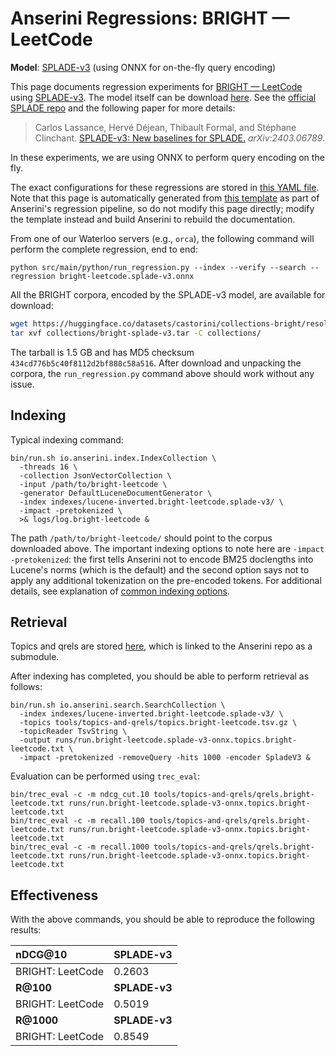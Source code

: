 # Anserini Regressions: BRIGHT &mdash; LeetCode

**Model**: [SPLADE-v3](https://arxiv.org/abs/2403.06789) (using ONNX for on-the-fly query encoding)

This page documents regression experiments for [BRIGHT &mdash; LeetCode](https://brightbenchmark.github.io/) using [SPLADE-v3](https://arxiv.org/abs/2403.06789).
The model itself can be download [here](https://huggingface.co/naver/splade-v3).
See the [official SPLADE repo](https://github.com/naver/splade) and the following paper for more details:

> Carlos Lassance, Hervé Déjean, Thibault Formal, and Stéphane Clinchant. [SPLADE-v3: New baselines for SPLADE.](https://arxiv.org/abs/2403.06789) _arXiv:2403.06789_.

In these experiments, we are using ONNX to perform query encoding on the fly.

The exact configurations for these regressions are stored in [this YAML file](../../src/main/resources/regression/bright-leetcode.splade-v3.onnx.yaml).
Note that this page is automatically generated from [this template](../../src/main/resources/docgen/templates/bright-leetcode.splade-v3.onnx.template) as part of Anserini's regression pipeline, so do not modify this page directly; modify the template instead and build Anserini to rebuild the documentation.

From one of our Waterloo servers (e.g., `orca`), the following command will perform the complete regression, end to end:

```
python src/main/python/run_regression.py --index --verify --search --regression bright-leetcode.splade-v3.onnx
```

All the BRIGHT corpora, encoded by the SPLADE-v3 model, are available for download:

```bash
wget https://huggingface.co/datasets/castorini/collections-bright/resolve/main/bright-splade-v3.tar -P collections/
tar xvf collections/bright-splade-v3.tar -C collections/
```

The tarball is 1.5 GB and has MD5 checksum `434cd776b5c40f8112d2bf888c58a516`.
After download and unpacking the corpora, the `run_regression.py` command above should work without any issue.

## Indexing

Typical indexing command:

```
bin/run.sh io.anserini.index.IndexCollection \
  -threads 16 \
  -collection JsonVectorCollection \
  -input /path/to/bright-leetcode \
  -generator DefaultLuceneDocumentGenerator \
  -index indexes/lucene-inverted.bright-leetcode.splade-v3/ \
  -impact -pretokenized \
  >& logs/log.bright-leetcode &
```

The path `/path/to/bright-leetcode/` should point to the corpus downloaded above.
The important indexing options to note here are `-impact -pretokenized`: the first tells Anserini not to encode BM25 doclengths into Lucene's norms (which is the default) and the second option says not to apply any additional tokenization on the pre-encoded tokens.
For additional details, see explanation of [common indexing options](../../docs/common-indexing-options.md).

## Retrieval

Topics and qrels are stored [here](https://github.com/castorini/anserini-tools/tree/master/topics-and-qrels), which is linked to the Anserini repo as a submodule.

After indexing has completed, you should be able to perform retrieval as follows:

```
bin/run.sh io.anserini.search.SearchCollection \
  -index indexes/lucene-inverted.bright-leetcode.splade-v3/ \
  -topics tools/topics-and-qrels/topics.bright-leetcode.tsv.gz \
  -topicReader TsvString \
  -output runs/run.bright-leetcode.splade-v3-onnx.topics.bright-leetcode.txt \
  -impact -pretokenized -removeQuery -hits 1000 -encoder SpladeV3 &
```

Evaluation can be performed using `trec_eval`:

```
bin/trec_eval -c -m ndcg_cut.10 tools/topics-and-qrels/qrels.bright-leetcode.txt runs/run.bright-leetcode.splade-v3-onnx.topics.bright-leetcode.txt
bin/trec_eval -c -m recall.100 tools/topics-and-qrels/qrels.bright-leetcode.txt runs/run.bright-leetcode.splade-v3-onnx.topics.bright-leetcode.txt
bin/trec_eval -c -m recall.1000 tools/topics-and-qrels/qrels.bright-leetcode.txt runs/run.bright-leetcode.splade-v3-onnx.topics.bright-leetcode.txt
```

## Effectiveness

With the above commands, you should be able to reproduce the following results:

| **nDCG@10**                                                                                                  | **SPLADE-v3**|
|:-------------------------------------------------------------------------------------------------------------|--------------|
| BRIGHT: LeetCode                                                                                             | 0.2603       |
| **R@100**                                                                                                    | **SPLADE-v3**|
| BRIGHT: LeetCode                                                                                             | 0.5019       |
| **R@1000**                                                                                                   | **SPLADE-v3**|
| BRIGHT: LeetCode                                                                                             | 0.8549       |
